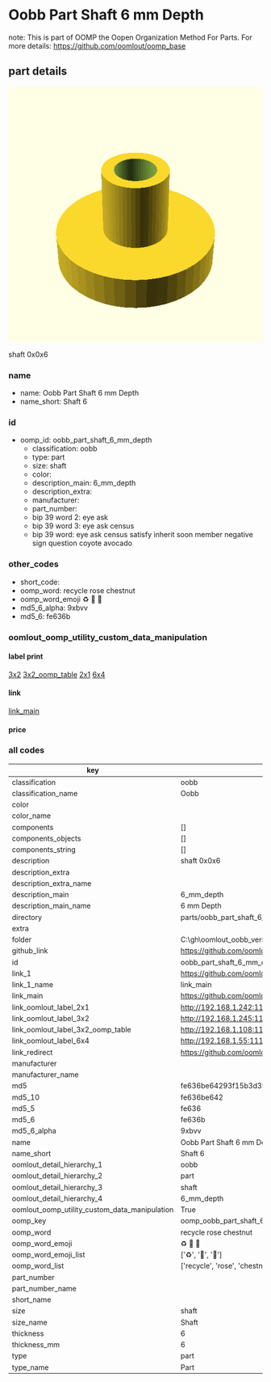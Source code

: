 # Oobb Part Shaft 6 mm Depth  

note: This is part of OOMP the Oopen Organization Method For Parts. For more details: https://github.com/oomlout/oomp_base

##  part details
  

[![](3dpr.png)](3dpr.png)

shaft 0x0x6



### name
* name: Oobb Part Shaft 6 mm Depth
* name_short: Shaft 6 
### id
* oomp_id: oobb_part_shaft_6_mm_depth
  * classification: oobb
  * type: part
  * size: shaft
  * color: 
  * description_main: 6_mm_depth
  * description_extra: 
  * manufacturer: 
  * part_number: 
  * bip 39 word 2: eye ask
  * bip 39 word 3: eye ask census
  * bip 39 word: eye ask census satisfy inherit soon member negative sign question coyote avocado

### other_codes
* short_code: 
* oomp_word: recycle rose chestnut
* oomp_word_emoji :recycle: :rose: :chestnut:
* md5_6_alpha: 9xbvv
* md5_6: fe636b






### oomlout_oomp_utility_custom_data_manipulation
#### label print
[3x2](http://192.168.1.245:1112/?label=oomp%209xbvv)
[3x2_oomp_table](http://192.168.1.108:1112/?label=oomp%209xbvv)
[2x1](http://192.168.1.242:1112/?label=oomp%209xbvv)
[6x4](http://192.168.1.55:1112/?label=oomp%209xbvv)    

#### link

[link_main](https://github.com/oomlout/oomlout_oobb_version_4_generated_parts/tree/main/navigation_oomp/oobb/part/shaft/6_mm_depth/part)                              

#### price







### all codes 
| key | value |  
| --- | --- |  
| classification | oobb |  
| classification_name | Oobb |  
| color |  |  
| color_name |  |  
| components | [] |  
| components_objects | [] |  
| components_string | [] |  
| description | shaft 0x0x6 |  
| description_extra |  |  
| description_extra_name |  |  
| description_main | 6_mm_depth |  
| description_main_name | 6 mm Depth |  
| directory | parts/oobb_part_shaft_6_mm_depth |  
| extra |  |  
| folder | C:\gh\oomlout_oobb_version_4_generated_parts\parts\oobb_part_shaft_6_mm_depth |  
| github_link | https://github.com/oomlout/oomlout_oomp_part_src/tree/main/parts/oobb_part_shaft_6_mm_depth |  
| id | oobb_part_shaft_6_mm_depth |  
| link_1 | https://github.com/oomlout/oomlout_oobb_version_4_generated_parts/tree/main/navigation_oomp/oobb/part/shaft/6_mm_depth/part |  
| link_1_name | link_main |  
| link_main | https://github.com/oomlout/oomlout_oobb_version_4_generated_parts/tree/main/navigation_oomp/oobb/part/shaft/6_mm_depth/part |  
| link_oomlout_label_2x1 | http://192.168.1.242:1112/?label=oomp%209xbvv |  
| link_oomlout_label_3x2 | http://192.168.1.245:1112/?label=oomp%209xbvv |  
| link_oomlout_label_3x2_oomp_table | http://192.168.1.108:1112/?label=oomp%209xbvv |  
| link_oomlout_label_6x4 | http://192.168.1.55:1112/?label=oomp%209xbvv |  
| link_redirect | https://github.com/oomlout/oomlout_oobb_version_4_generated_parts/tree/main/parts/oobb_shaft_06 |  
| manufacturer |  |  
| manufacturer_name |  |  
| md5 | fe636be64293f15b3d39ebf44a835289 |  
| md5_10 | fe636be642 |  
| md5_5 | fe636 |  
| md5_6 | fe636b |  
| md5_6_alpha | 9xbvv |  
| name | Oobb Part Shaft 6 mm Depth |  
| name_short | Shaft 6  |  
| oomlout_detail_hierarchy_1 | oobb |  
| oomlout_detail_hierarchy_2 | part |  
| oomlout_detail_hierarchy_3 | shaft |  
| oomlout_detail_hierarchy_4 | 6_mm_depth |  
| oomlout_oomp_utility_custom_data_manipulation | True |  
| oomp_key | oomp_oobb_part_shaft_6_mm_depth |  
| oomp_word | recycle rose chestnut |  
| oomp_word_emoji | :recycle: :rose: :chestnut: |  
| oomp_word_emoji_list | [':recycle:', ':rose:', ':chestnut:'] |  
| oomp_word_list | ['recycle', 'rose', 'chestnut'] |  
| part_number |  |  
| part_number_name |  |  
| short_name |  |  
| size | shaft |  
| size_name | Shaft |  
| thickness | 6 |  
| thickness_mm | 6 |  
| type | part |  
| type_name | Part |  
